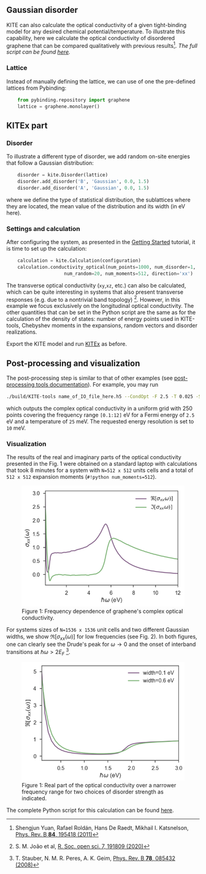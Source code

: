 ## Gaussian disorder
KITE can also calculate the optical conductivity of a given tight-binding model for any desired chemical potential/temperature.
To illustrate this capability, here we calculate the optical conductivity of disordered graphene that can be compared qualitatively with previous results[^1]. 
_The full script can be found [here](https://github.com/quantum-kite/kite/blob/313a00e54a9f9aa33b22886eaf97ce62aaec3996/examples/dos_optcond_graphene.py)._

### Lattice
Instead of manually defining the lattice, we can use of one the pre-defined lattices from Pybinding:

```python
    from pybinding.repository import graphene
    lattice = graphene.monolayer()
```

## KITEx part
### Disorder
To illustrate a different type of disorder, we add random on-site energies that follow a Gaussian distribution:

```python 
    disorder = kite.Disorder(lattice)
    disorder.add_disorder('B', 'Gaussian', 0.0, 1.5)
    disorder.add_disorder('A', 'Gaussian', 0.0, 1.5)
```

where we define the type of statistical distribution, the sublattices where they are located, the mean value of the distribution and its width (in eV here).

### Settings and calculation
After configuring the system, as presented in the [Getting Started](../index.md) tutorial, it is time to set up the calculation:

```python 
    calculation = kite.Calculation(configuration)
    calculation.conductivity_optical(num_points=1000, num_disorder=1,
                     num_random=20, num_moments=512, direction='xx')
```

The transverse optical conductivity (`xy`,`xz`, etc.) can also be calculated, which can be quite interesting in systems that also present transverse responses (e.g. due to a nontrivial band topology) [^3].
However, in this example we focus exclusively on the longitudinal optical conductivity.
The other quantities that can be set in the Python script are the same as for the calculation of the density of states: number of energy points used in KITE-tools, Chebyshev moments in the expansions, random vectors and disorder realizations.

Export the KITE model and run [KITEx][kitex] as before.

## Post-processing and visualization

The post-processing step is similar to that of other examples (see [post-processing tools documentation](../postprocessing.md)). For example, you may run

``` bash
./build/KITE-tools name_of_IO_file_here.h5 --CondOpt -F 2.5 -T 0.025 -S 0.01 -O 0.1 12 250
```

which outputs the complex optical conductivity in a uniform grid with $250$ points covering the frequency range `[0.1:12]` eV for a Fermi energy of `2.5` eV and a temperature of  `25` meV. The requested energy resolution is set to `10` meV.

### Visualization
The results of the real and imaginary parts of the optical conductivity presented in the Fig. 1 were obtained on a standard laptop with calculations that took 8 minutes for a system with `N=512 x 512` units cells  and a total of `512 x 512` expansion moments (`#!python num_moments=512`).


<div>
  <figure>
    <img src="../../../assets/images/optical_conductivity/optcond.png" style="width: 35em;"/>
    <figcaption>Figure 1: Frequency dependence of graphene's complex optical conductivity. </figcaption>
  </figure>
</div>


For systems sizes of `N=1536 x 1536` unit cells and two different Gaussian widths, we show $\Re [\sigma_{xx}(\omega)]$ for low frequencies (see Fig. 2). In both figures, one can clearly see the Drude's peak for $\omega\rightarrow 0$ and the onset of interband transitions at $\hbar \omega>2 E_F$ [^2].


<div>
  <figure>
    <img src="../../../assets/images/optical_conductivity/optcond_Re.png" style="width: 35em;"/>
    <figcaption>Figure 1: Real part of the optical conductivity over a narrower frequency range for two choices of disorder strength as indicated.</figcaption>
  </figure>
</div>

The complete Python script for this calculation can be found [here](https://github.com/quantum-kite/kite/blob/65ad6aa84c6c735e4a23d2ffa9a8cb5ba36a70f9/examples/dos_optcond_gaussian_disorder.py).


[^1]: Shengjun Yuan, Rafael Roldán, Hans De Raedt, Mikhail I. Katsnelson, [Phys. Rev. B **84**, 195418 (2011)](https://link.aps.org/doi/10.1103/PhysRevB.84.195418)

[^2]: T. Stauber, N. M. R. Peres, A. K. Geim, [Phys. Rev. B **78**, 085432 (2008)](https://journals.aps.org/prb/abstract/10.1103/PhysRevB.78.085432)

[^3]: S. M. João et al, [R. Soc. open sci. 7, 191809 (2020)](https://royalsocietypublishing.org/doi/full/10.1098/rsos.191809)

[kitex]: ../../api/kitex.md
[kitetools]: ../../api/kite-tools.md